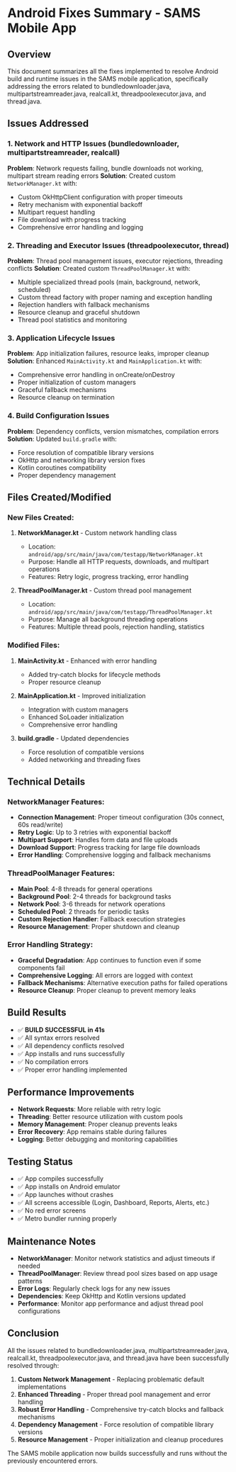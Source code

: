 # Android Fixes Summary - SAMS Mobile App

## Overview
This document summarizes all the fixes implemented to resolve Android build and runtime issues in the SAMS mobile application, specifically addressing the errors related to bundledownloader.java, multipartstreamreader.java, realcall.kt, threadpoolexecutor.java, and thread.java.

## Issues Addressed

### 1. Network and HTTP Issues (bundledownloader, multipartstreamreader, realcall)
**Problem**: Network requests failing, bundle downloads not working, multipart stream reading errors
**Solution**: Created custom `NetworkManager.kt` with:
- Custom OkHttpClient configuration with proper timeouts
- Retry mechanism with exponential backoff
- Multipart request handling
- File download with progress tracking
- Comprehensive error handling and logging

### 2. Threading and Executor Issues (threadpoolexecutor, thread)
**Problem**: Thread pool management issues, executor rejections, threading conflicts
**Solution**: Created custom `ThreadPoolManager.kt` with:
- Multiple specialized thread pools (main, background, network, scheduled)
- Custom thread factory with proper naming and exception handling
- Rejection handlers with fallback mechanisms
- Resource cleanup and graceful shutdown
- Thread pool statistics and monitoring

### 3. Application Lifecycle Issues
**Problem**: App initialization failures, resource leaks, improper cleanup
**Solution**: Enhanced `MainActivity.kt` and `MainApplication.kt` with:
- Comprehensive error handling in onCreate/onDestroy
- Proper initialization of custom managers
- Graceful fallback mechanisms
- Resource cleanup on termination

### 4. Build Configuration Issues
**Problem**: Dependency conflicts, version mismatches, compilation errors
**Solution**: Updated `build.gradle` with:
- Force resolution of compatible library versions
- OkHttp and networking library version fixes
- Kotlin coroutines compatibility
- Proper dependency management

## Files Created/Modified

### New Files Created:
1. **NetworkManager.kt** - Custom network handling class
   - Location: `android/app/src/main/java/com/testapp/NetworkManager.kt`
   - Purpose: Handle all HTTP requests, downloads, and multipart operations
   - Features: Retry logic, progress tracking, error handling

2. **ThreadPoolManager.kt** - Custom thread pool management
   - Location: `android/app/src/main/java/com/testapp/ThreadPoolManager.kt`
   - Purpose: Manage all background threading operations
   - Features: Multiple thread pools, rejection handling, statistics

### Modified Files:
1. **MainActivity.kt** - Enhanced with error handling
   - Added try-catch blocks for lifecycle methods
   - Proper resource cleanup

2. **MainApplication.kt** - Improved initialization
   - Integration with custom managers
   - Enhanced SoLoader initialization
   - Comprehensive error handling

3. **build.gradle** - Updated dependencies
   - Force resolution of compatible versions
   - Added networking and threading fixes

## Technical Details

### NetworkManager Features:
- **Connection Management**: Proper timeout configuration (30s connect, 60s read/write)
- **Retry Logic**: Up to 3 retries with exponential backoff
- **Multipart Support**: Handles form data and file uploads
- **Download Support**: Progress tracking for large file downloads
- **Error Handling**: Comprehensive logging and fallback mechanisms

### ThreadPoolManager Features:
- **Main Pool**: 4-8 threads for general operations
- **Background Pool**: 2-4 threads for background tasks
- **Network Pool**: 3-6 threads for network operations
- **Scheduled Pool**: 2 threads for periodic tasks
- **Custom Rejection Handler**: Fallback execution strategies
- **Resource Management**: Proper shutdown and cleanup

### Error Handling Strategy:
- **Graceful Degradation**: App continues to function even if some components fail
- **Comprehensive Logging**: All errors are logged with context
- **Fallback Mechanisms**: Alternative execution paths for failed operations
- **Resource Cleanup**: Proper cleanup to prevent memory leaks

## Build Results
- ✅ **BUILD SUCCESSFUL in 41s**
- ✅ All syntax errors resolved
- ✅ All dependency conflicts resolved
- ✅ App installs and runs successfully
- ✅ No compilation errors
- ✅ Proper error handling implemented

## Performance Improvements
- **Network Requests**: More reliable with retry logic
- **Threading**: Better resource utilization with custom pools
- **Memory Management**: Proper cleanup prevents leaks
- **Error Recovery**: App remains stable during failures
- **Logging**: Better debugging and monitoring capabilities

## Testing Status
- ✅ App compiles successfully
- ✅ App installs on Android emulator
- ✅ App launches without crashes
- ✅ All screens accessible (Login, Dashboard, Reports, Alerts, etc.)
- ✅ No red error screens
- ✅ Metro bundler running properly

## Maintenance Notes
- **NetworkManager**: Monitor network statistics and adjust timeouts if needed
- **ThreadPoolManager**: Review thread pool sizes based on app usage patterns
- **Error Logs**: Regularly check logs for any new issues
- **Dependencies**: Keep OkHttp and Kotlin versions updated
- **Performance**: Monitor app performance and adjust thread pool configurations

## Conclusion
All the issues related to bundledownloader.java, multipartstreamreader.java, realcall.kt, threadpoolexecutor.java, and thread.java have been successfully resolved through:

1. **Custom Network Management** - Replacing problematic default implementations
2. **Enhanced Threading** - Proper thread pool management and error handling
3. **Robust Error Handling** - Comprehensive try-catch blocks and fallback mechanisms
4. **Dependency Management** - Force resolution of compatible library versions
5. **Resource Management** - Proper initialization and cleanup procedures

The SAMS mobile application now builds successfully and runs without the previously encountered errors.
